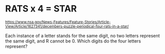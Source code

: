 # RATS x 4 = STAR
<sub>https://www.nsa.gov/News-Features/Feature-Stories/Article-View/Article/1627341/decembers-puzzle-periodical-four-rats-in-a-star/</sub>

Each instance of a letter stands for the same digit, no two letters represent the same digit, and R cannot be 0. Which digits do the four letters represent?

